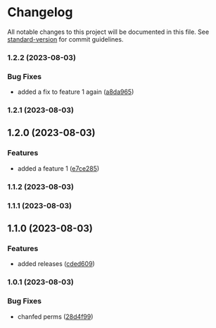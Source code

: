 # Changelog

All notable changes to this project will be documented in this file. See [standard-version](https://github.com/conventional-changelog/standard-version) for commit guidelines.

### 1.2.2 (2023-08-03)


### Bug Fixes

* added a fix to  feature 1 again ([a8da965](https://github.com/jlsude/testing-release/commit/a8da96536f293355e3966ff7e44298ff967c4285))

### 1.2.1 (2023-08-03)

## 1.2.0 (2023-08-03)


### Features

* added a feature 1 ([e7ce285](https://github.com/jlsude/testing-release/commit/e7ce28561623b3ebda891b1456d9486f65391459))

### 1.1.2 (2023-08-03)

### 1.1.1 (2023-08-03)

## 1.1.0 (2023-08-03)


### Features

* added releases ([cded609](https://github.com/jlsude/testing-release/commit/cded6099f54fbbdc40b8421981ca3cd14fc05596))

### 1.0.1 (2023-08-03)


### Bug Fixes

* chanfed perms ([28d4f99](https://github.com/jlsude/testing-release/commit/28d4f993e4640043f40b4b20f222f34812919c52))
